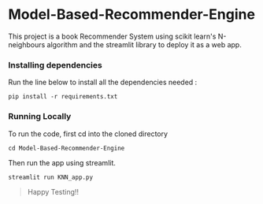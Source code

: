 # Model-Based-Recommender-Engine
This project is a book Recommender System using scikit learn's N-neighbours algorithm and the streamlit library to deploy it as a web app. 

### Installing dependencies
Run the line below to install all the dependencies needed :
```
pip install -r requirements.txt
```
### Running Locally

To run the code, first cd into the cloned directory
```
cd Model-Based-Recommender-Engine
```

Then run the app using streamlit.
```
streamlit run KNN_app.py
```

> Happy Testing!!
